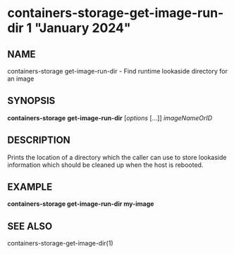 # containers-storage-get-image-run-dir 1 "January 2024"

## NAME
containers-storage get-image-run-dir - Find runtime lookaside directory for an image

## SYNOPSIS
**containers-storage** **get-image-run-dir** [*options* [...]] *imageNameOrID*

## DESCRIPTION
Prints the location of a directory which the caller can use to store lookaside
information which should be cleaned up when the host is rebooted.

## EXAMPLE
**containers-storage get-image-run-dir my-image**

## SEE ALSO
containers-storage-get-image-dir(1)
